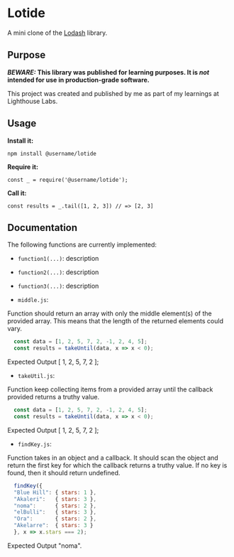# Lotide

A mini clone of the [Lodash](https://lodash.com) library.

## Purpose

**_BEWARE:_ This library was published for learning purposes. It is _not_ intended for use in production-grade software.**

This project was created and published by me as part of my learnings at Lighthouse Labs. 

## Usage

**Install it:**

`npm install @username/lotide`

**Require it:**

`const _ = require('@username/lotide');`

**Call it:**

`const results = _.tail([1, 2, 3]) // => [2, 3]`

## Documentation

The following functions are currently implemented:

* `function1(...)`: description
* `function2(...)`: description
* `function3(...)`: description

* `middle.js`:

Function should return an array with only the middle element(s) of the provided array. This means that the length of the returned elements could vary.

```js
  const data = [1, 2, 5, 7, 2, -1, 2, 4, 5];
  const results = takeUntil(data, x => x < 0);
```
Expected Output [ 1, 2, 5, 7, 2 ];
* `takeUtil.js`:

Function keep collecting items from a provided array until the callback provided returns a truthy value.
```js
  const data = [1, 2, 5, 7, 2, -1, 2, 4, 5];
  const results = takeUntil(data, x => x < 0);
```
Expected Output [ 1, 2, 5, 7, 2 ];

* `findKey.js`:

Function takes in an object and a callback. It should scan the object and return the first key for which the callback returns a truthy value. If no key is found, then it should return undefined.
```js
  findKey({
  "Blue Hill": { stars: 1 },
  "Akaleri":   { stars: 3 },
  "noma":      { stars: 2 },
  "elBulli":   { stars: 3 },
  "Ora":       { stars: 2 },
  "Akelarre":  { stars: 3 }
  }, x => x.stars === 2);
```
Expected Output "noma".